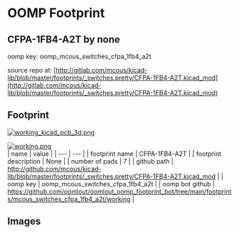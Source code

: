 # OOMP Footprint  
## CFPA-1FB4-A2T  by none  
  
oomp key: oomp_mcous_switches_cfpa_1fb4_a2t  
  
source repo at: [http://gitlab.com/mcous/kicad-lib/blob/master/footprints/_switches.pretty/CFPA-1FB4-A2T.kicad_mod](http://gitlab.com/mcous/kicad-lib/blob/master/footprints/_switches.pretty/CFPA-1FB4-A2T.kicad_mod)  
## Footprint  
  
[![working_kicad_pcb_3d.png](working_kicad_pcb_3d_600.png)](working_kicad_pcb_3d.png)  
  
[![working.png](working_600.png)](working.png)  
| name | value | 
| --- | --- | 
| footprint name | CFPA-1FB4-A2T | 
| footprint description | None | 
| number of pads | 7 | 
| github path | http://github.com/mcous/kicad-lib/blob/master/footprints/_switches.pretty/CFPA-1FB4-A2T.kicad_mod | 
| oomp key | oomp_mcous_switches_cfpa_1fb4_a2t | 
| oomp bot github | https://github.com/oomlout/oomlout_oomp_footprint_bot/tree/main/footprints/mcous_switches_cfpa_1fb4_a2t/working | 
## Images  
